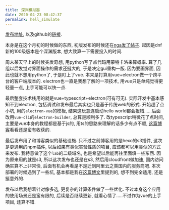 ```yaml
---
title: 深渊模拟器
date: 2020-04-23 08:42:37
permalink: hell_simulate
---
```


[发布地址](http://lab.goatman.me/hell-simulate/), 以及github的[链接](https://github.com/xdsoar/hell-simulate).

本身是在这个月初的时候做的东西, 初版发布的时候还在[nga发了帖子](https://nga.178.com/read.php?tid=21132573). 起因是dnf新的100级版本是个深渊版本, 想大致算一下需要投入的时间.

周末某天早上的时候突发奇想, 用python写了点代码用蒙特卡洛来算概率. 算了几组以后发觉对界面操作的需求还挺大的, 于是决定gui重构一版. 因为要画界面, 因此也就不想用python了, 于是盯上了vue. 本来是打算用vue+electron做一个跨平台的客户端版本的. electron也一直是我想了解的一项技术, 用vue只是单纯觉得更轻量一点, 上手可能可以快一点.

最后整套技术栈用的就是vue+typescript+electron(可有可无). 实际开发中基本感知不到electron, 包括调试和发布最后其实也只是基于传统web的形式. 开始趟了点小坑, 用的`electron-vue`的模板, 结果这玩意连启动hello world都会报错......后面改用`vue-cli`的`electron-builder`, 总算是顺利多了. 改typescript稍微花了点时间, 主要是vue本身的教程都是基于js的, 用ts的思路来理解的话多少有点不顺, [这篇博客](https://blog.logrocket.com/how-to-write-a-vue-js-app-completely-in-typescript/)看看还是蛮有收获的.

最后发布用了和博客类似的基础设施. 只不过之前博客用的是hexo的s3插件, 这次是更通用的npm插件, 以后如果有类似实验性质的项目, 应该都可以用类似的方式来发布. 我特意做了这个`lab`的二级域名, 也是希望以后能再往里面填一些东西. 因为原来用的就是s3, 所以这次发布也还是在s3, 然后用cloudfront做加速, 国内访问确实算不上非常快, 后面有机会再看是不是迁到阿里云之类国内的服务商吧. 本次部署的时候遇到了一些坑, 基本都是我在[这篇博文](../s3_blog_setup)里提到的, 想不到完全适用, 还是挺意外的.

发布以后我想着针对像多选, 更复杂的计算条件做了一些优化. 不过本身这个应用的使用场景还是蛮有限的, 后续是否继续更新, 就看心情了.....不过作为vue的上手项目, 还算不错.